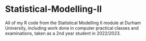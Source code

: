 # Statistical-Modelling-II
All of my R code from the Statistical Modelling II module at Durham University, including work done in computer practical classes and examinations, taken as a 2nd year student in 2022/2023.
